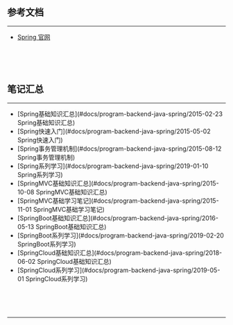 ## 参考文档

---

* [Spring 官网](https://spring.io/)



<br/><br/><br/>



## 笔记汇总

---

* [Spring基础知识汇总](#docs/program-backend-java-spring/2015-02-23 Spring基础知识汇总)
* [Spring快速入门](#docs/program-backend-java-spring/2015-05-02 Spring快速入门)
* [Spring事务管理机制](#docs/program-backend-java-spring/2015-08-12 Spring事务管理机制)
* [Spring系列学习](#docs/program-backend-java-spring/2019-01-10 Spring系列学习)
* [SpringMVC基础知识汇总](#docs/program-backend-java-spring/2015-10-08 SpringMVC基础知识汇总)
* [SpringMVC基础学习笔记](#docs/program-backend-java-spring/2015-11-01 SpringMVC基础学习笔记)
* [SpringBoot基础知识汇总](#docs/program-backend-java-spring/2016-05-13 SpringBoot基础知识汇总)
* [SpringBoot系列学习](#docs/program-backend-java-spring/2019-02-20 SpringBoot系列学习)
* [SpringCloud基础知识汇总](#docs/program-backend-java-spring/2018-06-02 SpringCloud基础知识汇总)
* [SpringCloud系列学习](#docs/program-backend-java-spring/2019-05-01 SpringCloud系列学习)



<br/><br/><br/>

---

